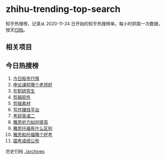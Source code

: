 # zhihu-trending-top-search

知乎热搜榜，记录从 2020-11-24
日开始的知乎热搜榜单。每小时抓取一次数据，按天[归档](./archives)。

## 相关项目

## 今日热搜榜

<!-- BEGIN -->
<!-- 最后更新时间 Tue Jan 16 2024 20:14:37 GMT+0800 (China Standard Time) -->

1. [今日股市行情](https://www.zhihu.com/search?q=今日股市行情)
1. [申论课程哪个老师好](https://www.zhihu.com/search?q=申论课程哪个老师好)
1. [在职研究生](https://www.zhihu.com/search?q=在职研究生)
1. [剪辑软件](https://www.zhihu.com/search?q=剪辑软件)
1. [剪辑素材](https://www.zhihu.com/search?q=剪辑素材)
1. [写作赚钱平台](https://www.zhihu.com/search?q=写作赚钱平台)
1. [考研英语二](https://www.zhihu.com/search?q=考研英语二)
1. [雅思听力如何提高](https://www.zhihu.com/search?q=雅思听力如何提高)
1. [雅思托福有什么区别](https://www.zhihu.com/search?q=雅思托福有什么区别)
1. [雅思和托福哪个好考](https://www.zhihu.com/search?q=雅思和托福哪个好考)
1. [国考成绩公布](https://www.zhihu.com/search?q=国考成绩公布)

<!-- END -->

历史归档 [./archives](./archives)
